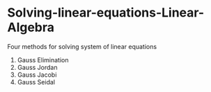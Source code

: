 # Solving-linear-equations-Linear-Algebra
Four methods for solving system of linear equations

  1. Gauss Elimination
  2. Gauss Jordan
  3. Gauss Jacobi
  4. Gauss Seidal
